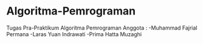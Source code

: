 # Algoritma-Pemrograman
Tugas Pra-Praktikum Algoritma Pemrograman
Anggota :
-Muhammad Fajrial Permana
-Laras Yuan Indrawati
-Prima Hatta Muzaghi
